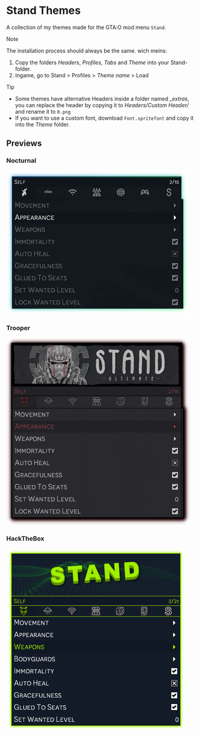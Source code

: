 # Stand Themes
A collection of my themes made for the GTA:O mod menu `Stand`.

> [!NOTE]
> The installation process should always be the same.
> wich meins:
> 1. Copy the folders *Headers*, *Profiles*, *Tabs* and *Theme* into your Stand-folder.
> 2. Ingame, go to Stand > Profiles > *Theme name* > Load

> [!TIP]
> - Some themes have alternative Headers inside a folder named *_extras*, you can replace the header by copying it to *Headers/Custom Header/* and rename it to `0.png`
> - If you want to use a custom font, download `Font.spritefont` and copy it into the *Theme* folder.

## Previews
### Nocturnal
[<img src="https://raw.githubusercontent.com/hypercrites/standthemes/main/Nocturnal/nocturnal_preview.webp">](https://github.com/hypercrites/standthemes/tree/main/Nocturnal)

### Trooper
[<img src="https://raw.githubusercontent.com/hypercrites/standthemes/main/Trooper/trooper_preview.webp">](https://github.com/hypercrites/standthemes/tree/main/Trooper)

### HackTheBox
[<img src="https://raw.githubusercontent.com/hypercrites/standthemes/main/HackTheBox/hackthebox_preview.png">](https://github.com/hypercrites/standthemes/tree/main/HackTheBox)
